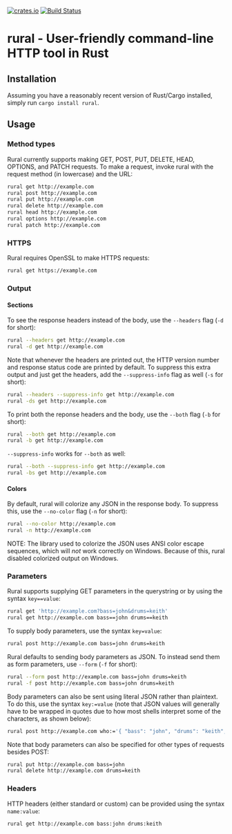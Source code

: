 [![crates.io](https://img.shields.io/crates/v/rural.svg)](https://crates.io/crates/rural) [![Build Status](https://travis-ci.org/saghm/rural.svg)](https://travis-ci.org/saghm/rural)

# rural - User-friendly command-line HTTP tool in Rust

## Installation

Assuming you have a reasonably recent version of Rust/Cargo installed, simply run `cargo install rural`.

## Usage

### Method types

Rural currently supports making GET, POST, PUT, DELETE, HEAD, OPTIONS, and PATCH requests. To make a request, invoke rural with the request method (in lowercase) and the URL:

```sh
rural get http://example.com
rural post http://example.com
rural put http://example.com
rural delete http://example.com
rural head http://example.com
rural options http://example.com
rural patch http://example.com
```

### HTTPS

Rural requires OpenSSL to make HTTPS requests:

```sh
rural get https://example.com
```

### Output

#### Sections

To see the response headers instead of the body, use the `--headers` flag (`-d` for short):

```sh
rural --headers get http://example.com
rural -d get http://example.com
```

Note that whenever the headers are printed out, the HTTP version number and response status code are printed by default. To suppress this extra output and just get the headers, add the `--suppress-info` flag as well (`-s` for short):

```sh
rural --headers --suppress-info get http://example.com
rural -ds get http://example.com
```

To print both the reponse headers and the body, use the `--both` flag (`-b` for short):

```sh
rural --both get http://example.com
rural -b get http://example.com
```

`--suppress-info` works for `--both` as well:

```sh
rural --both --suppress-info get http://example.com
rural -bs get http://example.com
```

#### Colors

By default, rural will colorize any JSON in the response body. To suppress this, use the `--no-color` flag (`-n` for short):

```sh
rural --no-color http://example.com
rural -n http://example.com
```

NOTE: The library used to colorize the JSON uses ANSI color escape sequences, which will *not* work correctly on Windows. Because of this, rural disabled colorized output on Windows.

### Parameters

Rural supports supplying GET parameters in the querystring or by using the syntax `key==value`:

```sh
rural get 'http://example.com?bass=john&drums=keith'
rural get http://example.com bass==john drums==keith
```

To supply body parameters, use the syntax `key=value`:

```sh
rural post http://example.com bass=john drums=keith
```

Rural defaults to sending body parameters as JSON. To instead send them as form parameters, use `--form` (`-f` for short):

```sh
rural --form post http://example.com bass=john drums=keith
rural -f post http://example.com bass=john drums=keith
```

Body parameters can also be sent using literal JSON rather than plaintext. To do this, use the syntax `key:=value` (note that JSON values will generally have to be wrapped in quotes due to how most shells interpret some of the characters, as shown below):

```sh
rural post http://example.com who:='{ "bass": "john", "drums": "keith", "others": ["pete", "roger"] }'
```

Note that body parameters can also be specified for other types of requests besides POST:

```sh
rural put http://example.com bass=john
rural delete http://example.com drums=keith
```

### Headers

HTTP headers (either standard or custom) can be provided using the syntax `name:value`:

```sh
rural get http://example.com bass:john drums:keith
```
